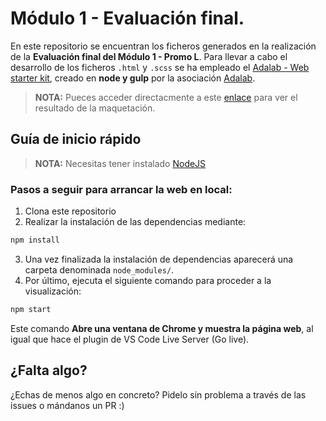 # Módulo 1 - Evaluación final.

En este repositorio se encuentran los ficheros generados en la realización de la **Evaluación final del Módulo 1 - Promo L**.
Para llevar a cabo el desarrollo de los ficheros `.html` y `.scss` se ha empleado el [Adalab - Web starter kit](https://github.com/Adalab/Adalab-web-starter-kit), creado en **node y gulp** por la asociación [Adalab](https://adalab.es/).

> **NOTA:** Pueces acceder directacmente a este [enlace](http://beta.adalab.es/modulo-1-evaluacion-final-AmandaKhol/) para ver el resultado de la maquetación.

## Guía de inicio rápido

> **NOTA:** Necesitas tener instalado [NodeJS](https://nodejs.org/en//)

### Pasos a seguir para arrancar la web en local:

1. Clona este repositorio
2. Realizar la instalación de las dependencias mediante:

```bash
npm install
```

3. Una vez finalizada la instalación de dependencias aparecerá una carpeta denominada `node_modules/`.
4. Por último, ejecuta el siguiente comando para proceder a la visualización:

```bash
npm start
```

Este comando **Abre una ventana de Chrome y muestra la página web**, al igual que hace el plugin de VS Code Live Server (Go live).

## ¿Falta algo?

¿Echas de menos algo en concreto? Pidelo sin problema a través de las issues o mándanos un PR :)
